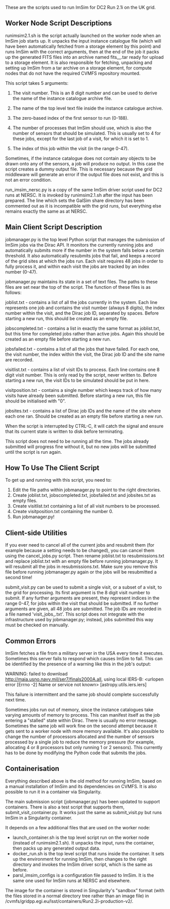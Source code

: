 These are the scripts used to run ImSim for DC2 Run 2.1i on the UK grid.


Worker Node Script Descriptions
-------------------------------
runimsim2.1.sh is the script actually launched on the worker node when an ImSim job starts up. It unpacks the input instance catalogue file (which will have been automatically fetched from a storage element by this point) and runs ImSim with the correct arguments, then at the end of the job it packs up the generated FITS files into an archive named fits_<visit>_<index>.tar ready for upload to a storage element. It is also responsible for fetching, unpacking and setting up ImSim from a tar archive on a storage element, for compute nodes that do not have the required CVMFS repository mounted.

This script takes 5 arguments:

 1. The visit number. This is an 8 digit number and can be used to derive the name of the instance catalogue archive file.

 2. The name of the top level text file inside the instance catalogue archive.

 3. The zero-based index of the first sensor to run (0-188).

 4. The number of processes that ImSim should use, which is also the number of sensors that should be simulated. This is usually set to 4 for these jobs, except for the last job of a visit, for which it is set to 1.

 5. The index of this job within the visit (in the range 0-47).

Sometimes, if the instance catalogue does not contain any objects to be drawn onto any of the sensors, a job will produce no output. In this case the script creates a dummy output file. This is necessary because the grid middleware will generate an error if the output file does not exist, and this is not an error condition.


run_imsim_nersc.py is a copy of the same ImSim driver script used for DC2 runs at NERSC. It is invoked by runimsim2.1.sh after the input has been prepared. The line which sets the GalSim share directory has been commented out as it is incompatible with the grid runs, but everything else remains exactly the same as at NERSC.


Main Client Script Description
------------------------------
jobmanager.py is the top level Python script that manages the submission of ImSim jobs via the Dirac API. It monitors the currently running jobs and automatically submits more if the number in the system falls below a certain threshold. It also automatically resubmits jobs that fail, and keeps a record of the grid sites at which the jobs run. Each visit requires 48 jobs in order to fully process it, and within each visit the jobs are tracked by an index number (0-47).

jobmanager.py maintains its state in a set of text files. The paths to these files are set near the top of the script. The function of these files is as follows:

 joblist.txt - contains a list of all the jobs currently in the system. Each line represents one job and contains the visit number (always 8 digits), the index number within the visit, and the Dirac job ID, separated by spaces. Before starting a new run, this should be created as an empty file.
 
 jobscompleted.txt - contains a list in exactly the same format as joblist.txt, but this time for completed jobs rather than active jobs. Again this should be created as an empty file before starting a new run.

 jobsfailed.txt - contains a list of all the jobs that have failed. For each one, the visit number, the index within the visit, the Dirac job ID and the site name are recorded.

 visitlist.txt - contains a list of visit IDs to process. Each line contains one 8 digit visit number. This is only read by the script, never written to. Before starting a new run, the visit IDs to be simulated should be put in here.
 
 visitposition.txt - contains a single number which keeps track of how many visits have already been submitted. Before starting a new run, this file should be initialised with "0".
 
 jobsites.txt - contains a list of Dirac job IDs and the name of the site where each one ran. Should be created as an empty file before starting a new run.

When the script is interrupted by CTRL-C, it will catch the signal and ensure that its current state is written to disk before terminating.

This script does not need to be running all the time. The jobs already submitted will progress fine without it, but no new jobs will be submitted until the script is run again.


How To Use The Client Script
----------------------------
To get up and running with this script, you need to:

 1. Edit the file paths within jobmanager.py to point to the right directories.
 2. Create joblist.txt, jobscompleted.txt, jobsfailed.txt and jobsites.txt as empty files.
 3. Create visitlist.txt containing a list of all visit numbers to be processed.
 4. Create visitposition.txt containing the number 0.
 5. Run jobmanager.py!


Client-side Utilities
---------------------
If you ever need to cancel all of the current jobs and resubmit them (for example because a setting needs to be changed), you can cancel them using the cancel_jobs.py script. Then rename joblist.txt to resubmissions.txt and replace joblist.txt with an empty file before running jobmanager.py. It will resubmit all the jobs in resubmissions.txt. Make sure you remove this file before running jobmanager.py again or the jobs will be resubmitted a second time!


submit_visit.py can be used to submit a single visit, or a subset of a visit, to the grid for processing. Its first argument is the 8 digit visit number to submit. If any further arguments are present, they represent indices in the range 0-47, for jobs within the visit that should be submitted. If no further arguments are given, all 48 jobs are submitted. The job IDs are recorded in a file named 'visit_jobs_<visit>.txt'. This script does not integrate with the infrastructure used by jobmanager.py; instead, jobs submitted this way must be checked on manually.


Common Errors
-------------
ImSim fetches a file from a military server in the USA every time it executes. Sometimes this server fails to respond which causes ImSim to fail. This can be identified by the presence of a warning like this in the job's output:

  WARNING: failed to download http://maia.usno.navy.mil/ser7/finals2000A.all, using local IERS-B: <urlopen error [Errno -2] Name or service not known> [astropy.utils.iers.iers]

This failure is intermittent and the same job should complete successfully next time.


Sometimes jobs run out of memory, since the instance catalogues take varying amounts of memory to process. This can manifest itself as the job entering a "stalled" state within Dirac. There is usually no error message. Sometimes the same job will work fine on the second attempt because it gets sent to a worker node with more memory available. It's also possible to change the number of processors allocated and the number of sensors processed by a single job to reduce the memory pressure (for example, allocating 4 or 8 processors but only running 1 or 2 sensors). This currently has to be done by modifying the Python code that submits the jobs.


Containerisation
----------------
Everything described above is the old method for running ImSim, based on a manual installation of ImSim and its dependencies on CVMFS. It is also possible to run it in a container via Singularity.

The main submission script (jobmanager.py) has been updated to support containers. There is also a test script that supports them, submit_visit_container.py. It works just the same as submit_visit.py but runs ImSim in a Singularity container.

It depends on a few additional files that are used on the worker node:

 - launch_container.sh is the top level script run on the worker node (instead of runimsim2.1.sh). It unpacks the input, runs the container, then packs up any generated output data.
 - docker_run.sh is the top level script that runs inside the container. It sets up the environment for running ImSim, then changes to the right directory and invokes the ImSim driver script, which is the same as before.
 - parsl_imsim_configs is a configuration file passed to ImSim. It is the same one used for ImSim runs at NERSC and elsewhere.

The image for the container is stored in Singularity's "sandbox" format (with the files stored in a normal directory tree rather than an image file) in /cvmfs/gridpp.egi.eu/lsst/containers/Run2.2i-production-v2/.
